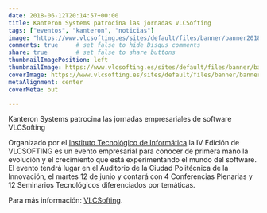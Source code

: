 ```yaml
---
date: 2018-06-12T20:14:57+00:00
title: Kanteron Systems patrocina las jornadas VLCSofting
tags: ["eventos", "kanteron", "noticias"]
image: "https://www.vlcsofting.es/sites/default/files/banner/banner2018-v2.jpg"
comments: true     # set false to hide Disqus comments
share: true        # set false to share buttons
thumbnailImagePosition: left
thumbnailImage: https://www.vlcsofting.es/sites/default/files/banner/banner2018-v2.jpg
coverImage: https://www.vlcsofting.es/sites/default/files/banner/banner2018-v2.jpg
metaAlignment: center
coverMeta: out

---
```

Kanteron Systems patrocina las jornadas empresariales de software VLCSofting

<!--more-->

Organizado por el [Instituto Tecnológico de Informática](http://www.iti.es/) la IV Edición de VLCSOFTING es un evento empresarial para conocer de primera mano la evolución y el crecimiento que está experimentando el mundo del software. El evento tendrá lugar en el Auditorio de la Ciudad Politécnica de la Innovación, el martes 12 de junio y contará con 4 Conferencias Plenarias y 12 Seminarios Tecnológicos diferenciados por temáticas.

Para más información: [VLCSofting](https://www.vlcsofting.es/patrocinadores).
